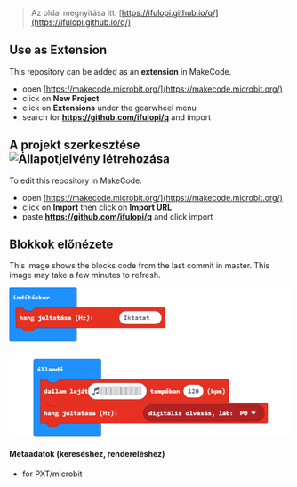 
> Az oldal megnyitása itt: [https://ifulopi.github.io/q/](https://ifulopi.github.io/q/)

## Use as Extension

This repository can be added as an **extension** in MakeCode.

* open [https://makecode.microbit.org/](https://makecode.microbit.org/)
* click on **New Project**
* click on **Extensions** under the gearwheel menu
* search for **https://github.com/ifulopi/q** and import

## A projekt szerkesztése ![Állapotjelvény létrehozása](https://github.com/ifulopi/q/workflows/MakeCode/badge.svg)

To edit this repository in MakeCode.

* open [https://makecode.microbit.org/](https://makecode.microbit.org/)
* click on **Import** then click on **Import URL**
* paste **https://github.com/ifulopi/q** and click import

## Blokkok előnézete

This image shows the blocks code from the last commit in master.
This image may take a few minutes to refresh.

![A blokkok renderelt nézete](https://github.com/ifulopi/q/raw/master/.github/makecode/blocks.png)

#### Metaadatok (kereséshez, rendereléshez)

* for PXT/microbit
<script src="https://makecode.com/gh-pages-embed.js"></script><script>makeCodeRender("{{ site.makecode.home_url }}", "{{ site.github.owner_name }}/{{ site.github.repository_name }}");</script>
